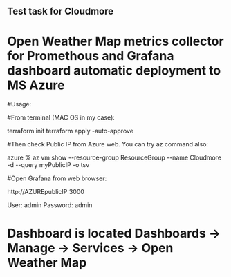 ## Test task for Cloudmore


# Open Weather Map metrics collector for Promethous and Grafana dashboard automatic deployment to MS Azure

#Usage:

#From terminal (MAC OS in my case):

terraform init 
terraform apply -auto-approve

#Then check Public IP from Azure web. You can try az command also:

azure % az vm show --resource-group ResourceGroup --name Cloudmore -d --query myPublicIP -o tsv

#Open Grafana from web browser:

http://AZUREpublicIP:3000

User: admin
Password: admin

# Dashboard is located Dashboards -> Manage -> Services -> Open Weather Map
